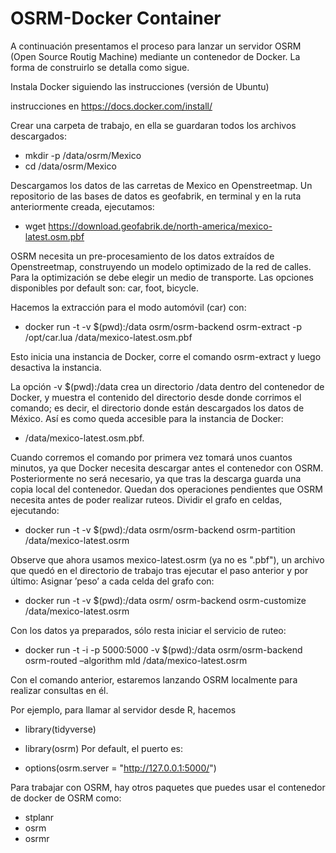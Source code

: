# OSRM-Docker Container

A continuación presentamos el proceso para lanzar un servidor OSRM (Open Source
Routig Machine) mediante un contenedor de Docker. La forma de construirlo se
detalla como sigue.

Instala Docker siguiendo las instrucciones (versión de Ubuntu)

instrucciones en https://docs.docker.com/install/

Crear una carpeta de trabajo, en ella se guardaran todos los archivos
descargados:

- mkdir -p /data/osrm/Mexico
- cd /data/osrm/Mexico

Descargamos los datos de las carretas de Mexico en Openstreetmap. Un
repositorio de las bases de datos es geofabrik, en terminal y en la ruta
anteriormente creada, ejecutamos:

- wget https://download.geofabrik.de/north-america/mexico-latest.osm.pbf

OSRM necesita un pre-procesamiento de los datos extraídos de Openstreetmap,
construyendo un modelo optimizado de la red de calles. Para la optimización se
debe elegir un medio de transporte. Las opciones disponibles por default son: car,
foot, bicycle.

Hacemos la extracción para el modo automóvil (car) con:

- docker run -t -v $(pwd):/data osrm/osrm-backend osrm-extract -p
/opt/car.lua /data/mexico-latest.osm.pbf

Esto inicia una instancia de Docker, corre el comando osrm-extract y luego
desactiva la instancia.

La opción -v $(pwd):/data crea un directorio /data dentro del contenedor de
Docker, y muestra el contenido del directorio desde donde corrimos el comando;
es decir, el directorio donde están descargados los datos de México. Así es como
queda accesible para la instancia de Docker:
- /data/mexico-latest.osm.pbf.

Cuando corremos el comando por primera vez tomará unos cuantos minutos, ya
que Docker necesita descargar antes el contenedor con OSRM. Posteriormente no
será necesario, ya que tras la descarga guarda una copia local del contenedor.
Quedan dos operaciones pendientes que OSRM necesita antes de poder realizar
ruteos. Dividir el grafo en celdas, ejecutando: 

- docker run -t -v $(pwd):/data osrm/osrm-backend osrm-partition /data/mexico-latest.osrm

Observe que ahora usamos mexico-latest.osrm (ya no es ".pbf"), un archivo que
quedó en el directorio de trabajo tras ejecutar el paso anterior y por último:
Asignar ’peso’ a cada celda del grafo con:

- docker run -t -v $(pwd):/data osrm/ osrm-backend osrm-customize /data/mexico-latest.osrm

Con los datos ya preparados, sólo resta iniciar el servicio de ruteo:

- docker run -t -i -p 5000:5000 -v $(pwd):/data osrm/osrm-backend osrm-routed –algorithm mld /data/mexico-latest.osrm

Con el comando anterior, estaremos lanzando OSRM localmente para realizar
consultas en él.

Por ejemplo, para llamar al servidor desde R, hacemos

- library(tidyverse)
- library(osrm)
Por default, el puerto es:

- options(osrm.server = "http://127.0.0.1:5000/")

Para trabajar con OSRM, hay otros paquetes que puedes usar el contenedor de docker de OSRM como:

- stplanr
- osrm
- osrmr
